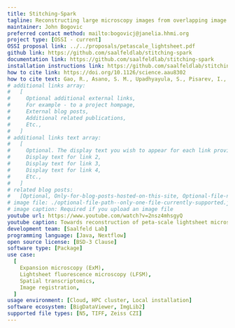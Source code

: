 ```yaml
---
title: Stitching-Spark
tagline: Reconstructing large microscopy images from overlapping image tiles on a high-performance Spark cluster.
maintainer: John Bogovic
preferred contact method: mailto:bogovicj@janelia.hhmi.org
project type: [OSSI - current]
OSSI proposal link: ../../proposals/petascale_lightsheet.pdf
github link: https://github.com/saalfeldlab/stitching-spark
documentation link: https://github.com/saalfeldlab/stitching-spark
installation instructions link: https://github.com/saalfeldlab/stitching-spark?tab=readme-ov-file#usage
how to cite link: https://doi.org/10.1126/science.aau8302
how to cite text: Gao, R., Asano, S. M., Upadhyayula, S., Pisarev, I., Milkie, D. E., Liu, T. L., Singh, V., Graves, A., Huynh, G. H., Zhao, Y., Bogovic, J., Colonell, J., Ott, C. M., Zugates, C., Tappan, S., Rodriguez, A., Mosaliganti, K. R., Sheu, S. H., Pasolli, H. A., ... Betzig, E. (2019). Cortical column and whole-brain imaging with molecular contrast and nanoscale resolution. Science, 363(6424), Article eaau8302. https://doi.org/10.1126/science.aau8302
# additional links array:
#   [
#     Optional additional external links,
#     For example - to a project hompage,
#     External blog posts,
#     Additional related publications,
#     Etc.,
#   ]
# additional links text array:
#   [
#     Optional. The display text you wish to appear for each link provided above,
#     Display text for link 2,
#     Display text for link 3,
#     Display text for link 4,
#     Etc.,
#   ]
# related blog posts:
#   [Optional, Only-for-blog-posts-hosted-on-this-site, Optional-file-name]
# image file: ./optional-file-path--only-one-file-currently-supported.jpg
# image caption: Required if you upload an image file
youtube url: https://www.youtube.com/watch?v=2nsz4mhsgyQ
youtube caption: Towards reconstruction of peta-scale lightsheet microscopy datasets, by Dr. Stephan Preibisch (HHMI Janelia).
development team: [Saalfeld Lab]
programming language: [Java, Nextflow]
open source license: [BSD-3 Clause]
software type: [Package]
use case:
  [
    Expansion microscopy (ExM),
    Lightsheet fluorescence microscopy (LFSM),
    Spatial transcriptomics,
    Image registration,
  ]
usage environment: [Cloud, HPC cluster, Local installation]
software ecosystem: [BigDataViewer, ImgLib2]
supported file types: [N5, TIFF, Zeiss CZI]
---
```


